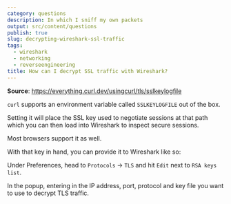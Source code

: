 ```yaml
---
category: questions
description: In which I sniff my own packets
output: src/content/questions
publish: true
slug: decrypting-wireshark-ssl-traffic
tags:
  - wireshark
  - networking
  - reverseengineering
title: How can I decrypt SSL traffic with Wireshark?
---
```

**Source**: https://everything.curl.dev/usingcurl/tls/sslkeylogfile

`curl` supports an environment variable called `SSLKEYLOGFILE` out of the box.

Setting it will place the SSL key used to negotiate sessions at that path which you can then load into Wireshark to inspect secure sessions.

Most browsers support it as well.

With that key in hand, you can provide it to Wireshark like so:

Under Preferences, head to `Protocols` -> `TLS` and hit `Edit` next to `RSA keys list`.

In the popup, entering in the IP address, port, protocol and key file you want to use to decrypt TLS traffic.